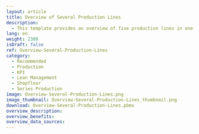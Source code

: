 ```yaml
---
layout: article
title: Overview of Several Production Lines
description: 
  - This template provides an overview of five production lines in one production hall. A variable list is used as the data source, you can replace the list with your personal data source, for example OPC UA. With the help of the function 'Conditional Formatting' the elements react to the current status of each line and apply the colors accordingly.
lang: en
weight: 2300
isDraft: false
ref: Overview-Several-Production-Lines
category:
  - Recommended
  - Production
  - KPI
  - Lean Management
  - Shopfloor
  - Series Production
image: Overview-Several-Production-Lines.png
image_thumbnail: Overview-Several-Production-Lines_thumbnail.png
download: Overview-Several-Production-Lines.pbmx
overview_description:
overview_benefits:
overview_data_sources:
---
```

